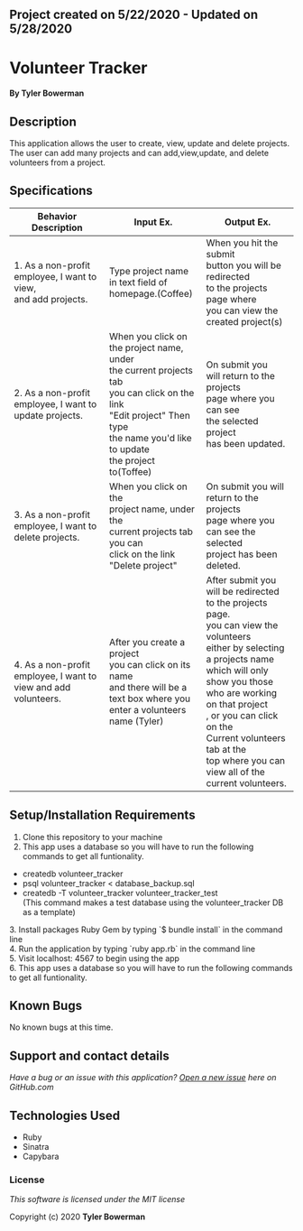 ## Project created on 5/22/2020 - Updated on 5/28/2020

# Volunteer Tracker

#### By **Tyler Bowerman**

## Description

This application allows the user to create, view, update and delete projects. The user can add many projects and can add,view,update, and delete volunteers from a project.

## Specifications

|   Behavior Description                              |  Input Ex.                          |        Output Ex.                   |
|----------------------------------------------------|---------------------------------------|-------------------------------------------------|
|1. As a non-profit employee, I want to view,<br> and add projects.|Type project name<br> in text field of<br> homepage.(Coffee)|When you hit the submit<br> button you will be redirected<br> to the projects page where<br> you can view the <br>created project(s)|
|2. As a non-profit employee, I want to update projects.|When you click on<br>  the project name, under<br>  the current projects tab<br>  you can click on the link<br>  "Edit project" Then type<br>  the name you'd like to update<br>  the project to(Toffee)|On submit you <br> will return to the projects<br>  page where you can see <br> the selected project<br>  has been updated.|
|3. As a non-profit employee, I want to delete projects.|When you click on the <br> project name, under the <br> current projects tab you can<br>  click on the link<br>  "Delete project"|On submit you will<br>  return to the projects<br> page where you can see the selected<br>  project has been deleted.|
|4. As a non-profit employee, I want to view and add volunteers.|After you create a project<br>  you can click on its name<br>  and there will be a text box where you enter a volunteers name (Tyler)|After submit you <br> will be redirected to the projects page. <br> you can view the volunteers <br> either by selecting a projects name<br>  which will only show you those who are working on that project<br> , or you can click on the <br> Current volunteers tab at the <br> top where you can view all of the current volunteers.|


## Setup/Installation Requirements
1. Clone this repository to your machine
2. This app uses a database so you will have to run the following commands to get all funtionality.
<ul>
<li>createdb volunteer_tracker</li>
<li>psql volunteer_tracker < database_backup.sql</li>
<li>createdb -T volunteer_tracker volunteer_tracker_test</li>(This command makes a test database using the volunteer_tracker DB as a template)
</ul>
3. Install packages Ruby Gem by typing `$ bundle install` in the command line
<br>
4. Run the application by typing `ruby app.rb` in the command line
<br>
5. Visit localhost: 4567 to begin using the app
<br>
6. This app uses a database so you will have to run the following commands to get all funtionality.

## Known Bugs
No known bugs at this time.

## Support and contact details
_Have a bug or an issue with this application? [Open a new issue](https://github.com/bowty14/volunteer_tracker/issues) here on GitHub.com_

## Technologies Used
* Ruby
* Sinatra
* Capybara
### License

*This software is licensed under the MIT license* 

Copyright (c) 2020 **Tyler Bowerman**
